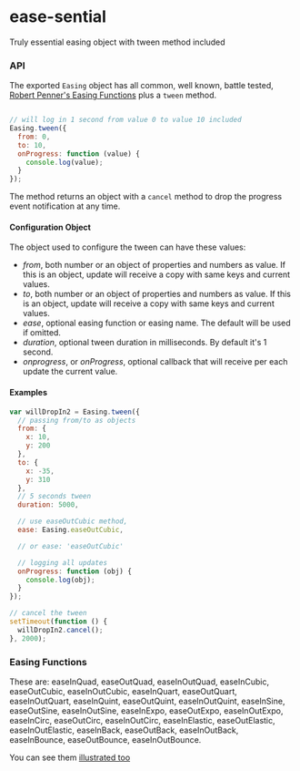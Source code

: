# ease-sential

Truly essential easing object with tween method included

### API

The exported `Easing` object has all common, well known, battle tested, [Robert Penner's Easing Functions](http://robertpenner.com/easing/) plus a `tween` method.

```js

// will log in 1 second from value 0 to value 10 included
Easing.tween({
  from: 0,
  to: 10,
  onProgress: function (value) {
    console.log(value);
  }
});


```

The method returns an object with a `cancel` method to drop the progress event notification at any time.


#### Configuration Object

The object used to configure the tween can have these values:

  * *from*, both number or an object of properties and numbers as value. If this is an object, update will receive a copy with same keys and current values.
  * *to*, both number or an object of properties and numbers as value. If this is an object, update will receive a copy with same keys and current values.
  * *ease*, optional easing function or easing name. The default will be used if omitted.
  * *duration*, optional tween duration in milliseconds. By default it's 1 second.
  * *onprogress*, or *onProgress*, optional callback that will receive per each update the current value.


#### Examples

```js
var willDropIn2 = Easing.tween({
  // passing from/to as objects
  from: {
    x: 10,
    y: 200
  },
  to: {
    x: -35,
    y: 310
  },
  // 5 seconds tween
  duration: 5000,

  // use easeOutCubic method,
  ease: Easing.easeOutCubic,

  // or ease: 'easeOutCubic'

  // logging all updates
  onProgress: function (obj) {
    console.log(obj);
  }
});

// cancel the tween
setTimeout(function () {
  willDropIn2.cancel();
}, 2000);

```



### Easing Functions

These are: easeInQuad, easeOutQuad, easeInOutQuad, easeInCubic, easeOutCubic, easeInOutCubic, easeInQuart, easeOutQuart, easeInOutQuart, easeInQuint, easeOutQuint, easeInOutQuint, easeInSine, easeOutSine, easeInOutSine, easeInExpo, easeOutExpo, easeInOutExpo, easeInCirc, easeOutCirc, easeInOutCirc, easeInElastic, easeOutElastic, easeInOutElastic, easeInBack, easeOutBack, easeInOutBack, easeInBounce, easeOutBounce, easeInOutBounce.

You can see them [illustrated too](http://easings.net)